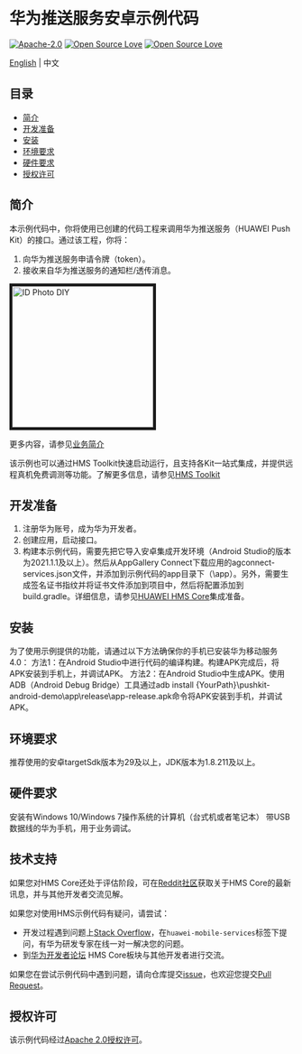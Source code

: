 # 华为推送服务安卓示例代码
[![Apache-2.0](https://img.shields.io/badge/license-Apache-blue)](http://www.apache.org/licenses/LICENSE-2.0)
[![Open Source Love](https://badges.frapsoft.com/os/v1/open-source.svg?v=103)](https://developer.huawei.com/consumer/en/hms)
[![Open Source Love](https://img.shields.io/badge/language-java-green.svg)](https://www.java.com/en/)

[English](README.md) | 中文

## 目录

 * [简介](#简介)
 * [开发准备](#开发准备)
 * [安装](#安装)
 * [环境要求](#环境要求)
 * [硬件要求](#硬件要求)
 * [授权许可](#授权许可)


## 简介
本示例代码中，你将使用已创建的代码工程来调用华为推送服务（HUAWEI Push Kit）的接口。通过该工程，你将：
1.	向华为推送服务申请令牌（token）。
2.	接收来自华为推送服务的通知栏/透传消息。

<img src="pushDemo.gif" width=250 title="ID Photo DIY" div align=center border=5>

更多内容，请参见[业务简介](https://developer.huawei.com/consumer/cn/doc/development/HMSCore-Guides/service-introduction-0000001050040060?ha_source=hms1)

该示例也可以通过HMS Toolkit快速启动运行，且支持各Kit一站式集成，并提供远程真机免费调测等功能。了解更多信息，请参见[HMS Toolkit](https://developer.huawei.com/consumer/cn/doc/development/HMSCore-Guides/dev-preparation-practice-0000001073320959?ha_source=hms1)

## 开发准备
1.	注册华为账号，成为华为开发者。
2.	创建应用，启动接口。
3.	构建本示例代码，需要先把它导入安卓集成开发环境（Android Studio的版本为2021.1.1及以上）。然后从AppGallery Connect下载应用的agconnect-services.json文件，并添加到示例代码的app目录下（\app）。另外，需要生成签名证书指纹并将证书文件添加到项目中，然后将配置添加到build.gradle。详细信息，请参见[HUAWEI HMS Core](https://developer.huawei.com/consumer/cn/doc/development/HMSCore-Guides/android-config-agc-0000001050170137?ha_source=hms1)集成准备。


## 安装
为了使用示例提供的功能，请通过以下方法确保你的手机已安装华为移动服务4.0：
方法1：在Android Studio中进行代码的编译构建。构建APK完成后，将APK安装到手机上，并调试APK。
方法2：在Android Studio中生成APK。使用ADB（Android Debug Bridge）工具通过adb install {YourPath}\pushkit-android-demo\app\release\app-release.apk命令将APK安装到手机，并调试APK。

## 环境要求
推荐使用的安卓targetSdk版本为29及以上，JDK版本为1.8.211及以上。

## 硬件要求
安装有Windows 10/Windows 7操作系统的计算机（台式机或者笔记本）
带USB数据线的华为手机，用于业务调试。

## 技术支持
如果您对HMS Core还处于评估阶段，可在[Reddit社区](https://www.reddit.com/r/HuaweiDevelopers/)获取关于HMS Core的最新讯息，并与其他开发者交流见解。

如果您对使用HMS示例代码有疑问，请尝试：
- 开发过程遇到问题上[Stack Overflow](https://stackoverflow.com/questions/tagged/huawei-mobile-services?tab=Votes)，在`huawei-mobile-services`标签下提问，有华为研发专家在线一对一解决您的问题。
- 到[华为开发者论坛](https://developer.huawei.com/consumer/cn/forum/blockdisplay?fid=18?ha_source=hms1) HMS Core板块与其他开发者进行交流。

如果您在尝试示例代码中遇到问题，请向仓库提交[issue](https://github.com/HMS-Core/hms-push-clientdemo-android/issues)，也欢迎您提交[Pull Request](https://github.com/HMS-Core/hms-push-clientdemo-android/pulls)。

## 授权许可
该示例代码经过[Apache 2.0授权许可](http://www.apache.org/licenses/LICENSE-2.0)。
